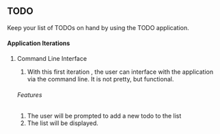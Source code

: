 ## TODO

Keep your list of TODOs on hand by using the TODO application. 

#### Application Iterations
1. Command Line Interface
   1. With this first iteration , the user can interface with the application via the command line. It is not pretty, but functional.
   
    ###### Features
   1. The user will be prompted to add a new todo to the list
   2. The list will be displayed.